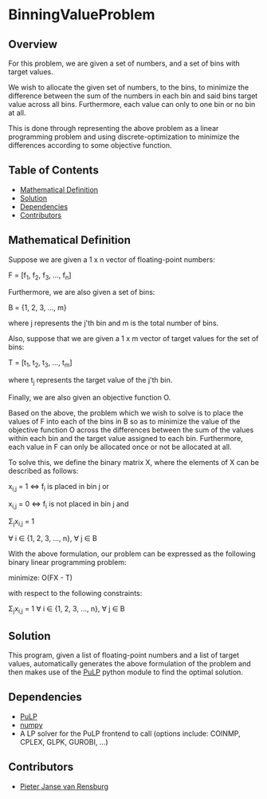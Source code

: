 # BinningValueProblem

## Overview

For this problem, we are given a set of numbers, and a set of bins with target values.

We wish to allocate the given set of numbers, to the bins, to minimize the difference between the sum of the numbers in each bin and said bins target value across all bins. Furthermore, each value can only to one bin or no bin at all.

This is done through representing the above problem as a linear programming problem and using discrete-optimization to minimize the differences according to some objective function.

## Table of Contents
* [Mathematical Definition](#mathematical-definition)
* [Solution](#solution)
* [Dependencies](#dependencies)
* [Contributors](#contributors)

## Mathematical Definition

Suppose we are given a 1 x n vector of floating-point numbers:

F = [f<sub>1</sub>, f<sub>2</sub>, f<sub>3</sub>, ..., f<sub>n</sub>]


Furthermore, we are also given a set of bins:

B = {1, 2, 3, ..., m} 

where j represents the j'th bin and m is the total number of bins.


Also, suppose that we are given a 1 x m vector of target values for the set of bins: 

T = [t<sub>1</sub>, t<sub>2</sub>, t<sub>3</sub>, ..., t<sub>m</sub>]

where t<sub>j</sub> represents the target value of the j'th bin.


Finally, we are also given an objective function O.


Based on the above, the problem which we wish to solve is to place the values of F into each of the bins in B so as to minimize the value of the objective function O across the differences between the sum of the values within each bin and the target value assigned to each bin. Furthermore, each value in F can only be allocated once or not be allocated at all.


To solve this, we define the binary matrix X, where the elements of X can be described as follows:

x<sub>i,j</sub> = 1 &hArr; f<sub>i</sub> is placed in bin j or

x<sub>i,j</sub> = 0 &hArr; f<sub>i</sub> is not placed in bin j and

&Sigma;<sub>j</sub>x<sub>i,j</sub> = 1

&forall; i &isin; {1, 2, 3, ..., n}, &forall; j &isin; B

With the above formulation, our problem can be expressed as the following binary linear programming problem:

minimize: O(FX - T)

with respect to the following constraints:

&Sigma;<sub>j</sub>x<sub>i,j</sub> = 1 &forall; i &isin; {1, 2, 3, ..., n}, &forall; j &isin; B

## Solution

This program, given a list of floating-point numbers and a list of target values, automatically generates the above formulation of the problem and then makes use of the [PuLP](https://pypi.org/project/PuLP/) python module to find the optimal solution.

## Dependencies
* [PuLP](https://pypi.org/project/PuLP/)
* [numpy](https://pypi.org/project/numpy/)
* A LP solver for the PuLP frontend to call (options include: COINMP, CPLEX, GLPK, GUROBI, ...)

## Contributors
* [Pieter Janse van Rensburg](pieterjvr50@gmail.com)
